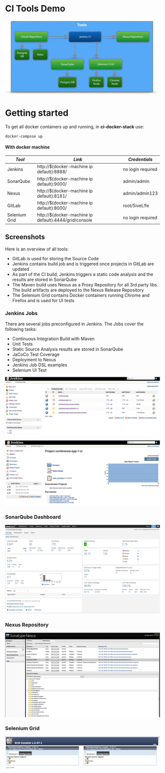 # CI Tools Demo

![Docker CI Tools](screenshots/docker-ci-tools.png)

# Getting started

To get all docker containers up and running, in __ci-docker-stack__ use:

```
docker-compose up
```
#### With docker machine

| *Tool* | *Link* | *Credentials* |
| ------------- | ------------- | ------------- |
| Jenkins | http://${docker-machine ip default}:8888/ | no login required |
| SonarQube | http://${docker-machine ip default}:9000/ | admin/admin |
| Nexus | http://${docker-machine ip default}:8181/ | admin/admin123 |
| GitLab | http://${docker-machine ip default}:8000/ | root/5iveL!fe |
| Selenium Grid | http://${docker-machine ip default}:4444/grid/console | no login required |

## Screenshots

Here is an overview of all tools:

- GitLab is used for storing the Source Code
- Jenkins contains build job and is triggered once projects in GitLab are updated
- As part of the CI build, Jenkins triggers a static code analysis and the results are stored in SonarQube
- The Maven build uses Nexus as a Proxy Repository for all 3rd party libs. The build artifacts are deployed to the Nexus Release Repository
- The Selenium Grid contains Docker containers running Chrome and Firefox and is used for UI tests

### Jenkins Jobs

There are several jobs preconfigured in Jenkins.
The Jobs cover the following tasks:

- Continuous Integration Build with Maven
- Unit Tests
- Static Source Analysis results are stored in SonarQube
- JaCoCo Test Coverage
- Deployment to Nexus
- Jenkins Job DSL examples
- Selenium UI Test

![Conference App Jobs](screenshots/jenkins-jobs-1.png)

![Conference App CI Job](screenshots/jenkins-jobs-2-conference-app-ci.png)

### SonarQube Dashboard

![Jenkins Jobs](screenshots/sonar-analysis-conference-app.png)

### Nexus Repository

![Nexus Proxy Repository](screenshots/nexus.png)

### Selenium Grid

![Selenium Grid](screenshots/selenium-grid.png)
